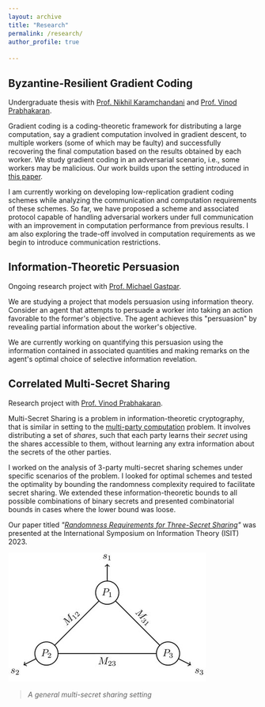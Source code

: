 ```yaml
---
layout: archive
title: "Research"
permalink: /research/
author_profile: true

---
```


## Byzantine-Resilient Gradient Coding  
Undergraduate thesis with [Prof. Nikhil Karamchandani](https://sites.google.com/site/nikhilkaram/) and [Prof. Vinod Prabhakaran](https://www.tifr.res.in/~vinodmp/).  

Gradient coding is a coding-theoretic framework for distributing a large computation, say a gradient computation involved in gradient descent, to multiple workers (some of which may be faulty) and successfully recovering the final computation based on the results obtained by each worker. We study gradient coding in an adversarial scenario, i.e., some workers may be malicious. Our work builds upon the setting introduced in [this paper](https://doi.org/10.1109/ISIT54713.2023.10206794).  

I am currently working on developing low-replication gradient coding schemes while analyzing the communication and computation requirements of these schemes. So far, we have proposed a scheme and associated protocol capable of handling adversarial workers under full communication with an improvement in computation performance from previous results. I am also exploring the trade-off involved in computation requirements as we begin to introduce communication restrictions.  


## Information-Theoretic Persuasion  
Ongoing research project with [Prof. Michael Gastpar](https://people.epfl.ch/michael.gastpar/?lang=en).  

We are studying a project that models persuasion using information theory. Consider an agent that attempts to persuade a worker into taking an action favorable to the former's objective. The agent achieves this "persuasion" by revealing partial information about the worker's objective.  

We are currently working on quantifying this persuasion using the information contained in associated quantities and making remarks on the agent's optimal choice of selective information revelation.  


## Correlated Multi-Secret Sharing  
Research project with [Prof. Vinod Prabhakaran](https://www.tifr.res.in/~vinodmp/).  

Multi-Secret Sharing is a problem in information-theoretic cryptography, that is similar in setting to the [multi-party computation](https://en.wikipedia.org/wiki/Secure_multi-party_computation) problem. It involves distributing a set of *shares*, such that each party learns their *secret* using the shares accessible to them, without learning any extra information about the secrets of the other parties.  

I worked on the analysis of 3-party multi-secret sharing schemes under specific scenarios of the problem. I looked for optimal schemes and tested the optimality by bounding the randomness complexity required to facilitate secret sharing. We extended these information-theoretic bounds to all possible combinations of binary secrets and presented combinatorial bounds in cases where the lower bound was loose.  

Our paper titled *"[Randomness Requirements for Three-Secret Sharing](https://doi.org/10.1109/ISIT54713.2023.10206455)"* was presented at the International Symposium on Information Theory (ISIT) 2023. 

![Multi-Secret Sharing Problem](/images/SecretSharing.jpg)  
> *A general multi-secret sharing setting*
